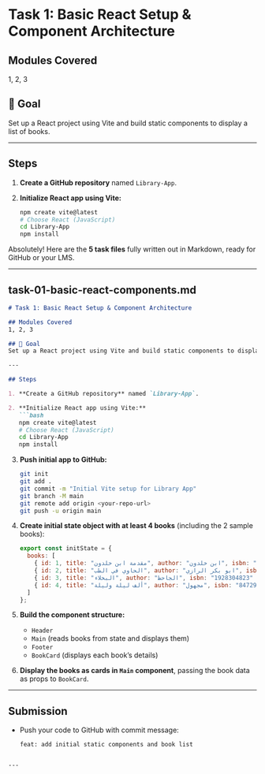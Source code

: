 # Task 1: Basic React Setup & Component Architecture

## Modules Covered
1, 2, 3

## 🎯 Goal
Set up a React project using Vite and build static components to display a list of books.

---

## Steps

1. **Create a GitHub repository** named `Library-App`.

2. **Initialize React app using Vite:**
   ```bash
   npm create vite@latest
   # Choose React (JavaScript)
   cd Library-App
   npm install

Absolutely! Here are the **5 task files** fully written out in Markdown, ready for GitHub or your LMS.

---

## task-01-basic-react-components.md

````markdown
# Task 1: Basic React Setup & Component Architecture

## Modules Covered
1, 2, 3

## 🎯 Goal
Set up a React project using Vite and build static components to display a list of books.

---

## Steps

1. **Create a GitHub repository** named `Library-App`.

2. **Initialize React app using Vite:**
   ```bash
   npm create vite@latest
   # Choose React (JavaScript)
   cd Library-App
   npm install
````

3. **Push initial app to GitHub:**

   ```bash
   git init
   git add .
   git commit -m "Initial Vite setup for Library App"
   git branch -M main
   git remote add origin <your-repo-url>
   git push -u origin main
   ```

4. **Create initial state object with at least 4 books** (including the 2 sample books):

   ```javascript
   export const initState = {
     books: [
       { id: 1, title: "مقدمة ابن خلدون", author: "ابن خلدون", isbn: "1289499030" },
       { id: 2, title: "الحاوي في الطب", author: "ابو بكر الرازي", isbn: "893847239479" },
       { id: 3, title: "البخلاء", author: "الجاحظ", isbn: "1928304823" },
       { id: 4, title: "ألف ليلة وليلة", author: "مجهول", isbn: "8472938472" }
     ]
   };
   ```

5. **Build the component structure:**

   * `Header`
   * `Main` (reads books from state and displays them)
   * `Footer`
   * `BookCard` (displays each book’s details)

6. **Display the books as cards in `Main` component**, passing the book data as props to `BookCard`.

---

## Submission

* Push your code to GitHub with commit message:

  ```
  feat: add initial static components and book list
  ```

````

---


